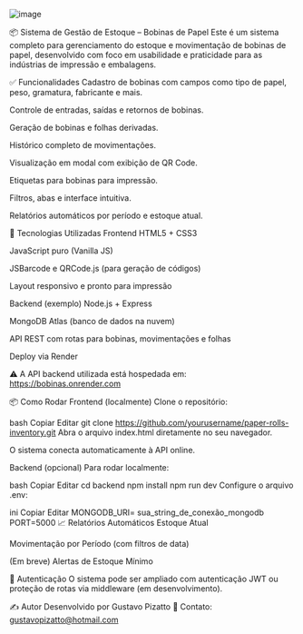 ![image](https://github.com/user-attachments/assets/16c232ec-f944-45e8-8957-ae6eb812ec5a)

📦 Sistema de Gestão de Estoque – Bobinas de Papel
Este é um sistema completo para gerenciamento do estoque e movimentação de bobinas de papel, desenvolvido com foco em usabilidade e praticidade para as indústrias de impressão e embalagens.

✅ Funcionalidades
Cadastro de bobinas com campos como tipo de papel, peso, gramatura, fabricante e mais.

Controle de entradas, saídas e retornos de bobinas.

Geração de bobinas e folhas derivadas.

Histórico completo de movimentações.

Visualização em modal com exibição de QR Code.

Etiquetas para bobinas para impressão.

Filtros, abas e interface intuitiva.

Relatórios automáticos por período e estoque atual.

🧠 Tecnologias Utilizadas
Frontend
HTML5 + CSS3

JavaScript puro (Vanilla JS)

JSBarcode e QRCode.js (para geração de códigos)

Layout responsivo e pronto para impressão

Backend (exemplo)
Node.js + Express

MongoDB Atlas (banco de dados na nuvem)

API REST com rotas para bobinas, movimentações e folhas

Deploy via Render

⚠️ A API backend utilizada está hospedada em:
https://bobinas.onrender.com

📦 Como Rodar
Frontend (localmente)
Clone o repositório:

bash
Copiar
Editar
git clone https://github.com/yourusername/paper-rolls-inventory.git
Abra o arquivo index.html diretamente no seu navegador.

O sistema conecta automaticamente à API online.

Backend (opcional)
Para rodar localmente:

bash
Copiar
Editar
cd backend
npm install
npm run dev
Configure o arquivo .env:

ini
Copiar
Editar
MONGODB_URI= sua_string_de_conexão_mongodb
PORT=5000
📈 Relatórios Automáticos
Estoque Atual

Movimentação por Período (com filtros de data)

(Em breve) Alertas de Estoque Mínimo

🔐 Autenticação
O sistema pode ser ampliado com autenticação JWT ou proteção de rotas via middleware (em desenvolvimento).

✍️ Autor
Desenvolvido por Gustavo Pizatto
📧 Contato: gustavopizatto@hotmail.com
